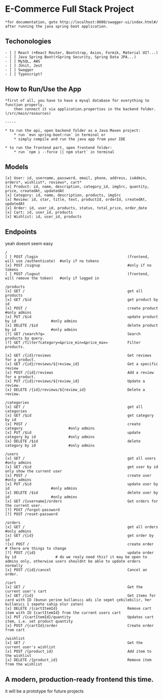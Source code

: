# E-Commerce Full Stack Project 
    *for documentation, goto http://localhost:8080/swagger-ui/index.html#/ after running the java spring boot application.

## Techonologies
    - [ ] React (+React Router, Bootstrap, Axios, Formik, Material UI?...) 
    - [ ] Java Spring Boot(+Spring Security, Spring Data JPA...)
    - [ ] MySQL, AWS
    - [ ] JUnit, Jest
    - [ ] Swagger
    - [ ] Typescript?

## How to Run/Use the App
    *first of all, you have to have a mysql database for everything to function properly.
        then connect it via application.properties in the backend folder.(/src/main/resources)
    
    -----

    * to run the api, open backend folder as a Java Maven project:
        * run `mvn spring-boot:run` in terminal or
        * simply compile and run the java app from your IDE
    
    * to run the frontend part, open frontend folder:
        * run `npm i --force || npm start` in terminal

## Models
    [x] User: id, username, password, email, phone, address, isAdmin, orders*, wishlist*, reviews*, cart*
    [x] Product: id, name, description, category_id, imgSrc, quantity, price, createdAt, updatedAt
    [x] Category: id, name, description, products, imgSrc
    [x] Review: id, star, title, text, productId, orderId, createdAt, updatedAt
    [x] Order: id, user_id, products, status, total_price, order_date
    [x] Cart: id, user_id, products
    [x] Wishlist: id, user_id, products

## Endpoints
yeah doesnt seem easy

    /
    [ ] POST /login                                         (frontend, will use /authenticate)  #only if no tokens
    [x] POST /signup                                        #only if no tokens
    [ ] POST /logout                                        (frontend, will remove the token)   #only if logged in

    /products
    [x] GET /                                               get all products
    [x] GET /$id                                            get product by id
    [x] POST /                                              create product                      #only admins
    [x] PUT /$id                                            update product by id                #only admins
    [x] DELETE /$id                                         delete product by id                #only admins
    [?] GET /search?q=                                      Search products by query.
    [?] GET /filter?category=&price_min=&price_max=         Filter products.

    [x] GET /{id}/reviews                                   Get reviews for a product.
    [x] GET /{id}/reviews/${review_id}                      Get a specific review
    [x] POST /{id}/reviews                                  Add a review for a product.
    [x] PUT /{id}/reviews/${review_id}                      Update a review.
    [x] DELETE /{id}/reviews/${review_id}                   Delete a review.

    /categories
    [x] GET /                                               get all categories
    [x] GET /$id                                            get category by id
    [x] POST /                                              create category                     #only admins
    [x] PUT /$id                                            update category by id               #only admins
    [x] DELETE /$id                                         delete category by id               #only admins

    /users
    [x] GET /                                               get all users                       #only admins
    [x] GET /$id                                            get user by id                      only show the current user
    [x] POST /                                              create user                         #only admins
    [x] PUT /$id                                            update user by id                   #only admins
    [x] DELETE /$id                                         delete user by id                   #only admins
    [x] GET /{username}/orders                              Get orders for the current user.
    [?] POST /forgot-password
    [?] POST /reset-password

    /orders
    [x] GET /                                               get all orders                      #only admins
    [x] GET /{id}                                           get order by id
    ![x] POST /                                             create order                       # there are things to change
    [?] POST /{id}                                          update order by id                  # do we realy need this? it may be open to admins only, otherwise users shouldnt be able to update orders normally
    [x] POST /{id}/cancel                                   Cancel an order.

    /cart
    [x] GET /                                               Get the current user's cart
    [x] GET /{id}                                           Get items for card with ID (bunun yerine kullanıcı adı ile sepet çekilebilir, her kullanıcı 1 sepete sahip olur zaten)
    [x] DELETE /{cartItemId}                                Remove cart item with ID {cartItemId} from the current users cart
    [x] PUT /{cartItemId}/quantity                          Updates cart item, i.e. set product quantity
    [x] POST /{cartId}/order                                Create order from cart

    /wishlist
    [x] GET /                                               Get the current user's wishlist
    [x] POST /{product_id}                                  Add item to the wishlist
    [x] DELETE /{product_id}                                Remove item from the wishlist


## A modern, production-ready frontend this time.
it will be a prototype for future projects
